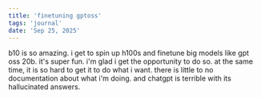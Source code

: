 ```yaml
---
title: 'finetuning gptoss'
tags: 'journal'
date: 'Sep 25, 2025'
---
```


b10 is so amazing. i get to spin up h100s and finetune big models like gpt oss 20b. it's super fun. i'm glad i get the opportunity to do so. at the same time, it is so hard to get it to do what i want. there is little to no documentation about what i'm doing. and chatgpt is terrible with its hallucinated answers.